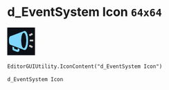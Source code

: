 # d_EventSystem Icon `64x64`
<img src="/img/d_EventSystem%20Icon.png" width=64 height=64>

``` CSharp
EditorGUIUtility.IconContent("d_EventSystem Icon")
```
```
d_EventSystem Icon
```
